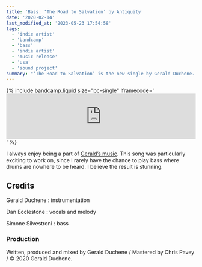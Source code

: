```yaml
---
title: 'Bass: ‘The Road to Salvation’ by Antiquity'
date: '2020-02-14'
last_modified_at: '2023-05-23 17:54:58'
tags:
  - 'indie artist'
  - 'bandcamp'
  - 'bass'
  - 'indie artist'
  - 'music release'
  - 'usa'
  - 'sound project'
summary: "‘The Road to Salvation’ is the new single by Gerald Duchene. Vocals by Dan Ecclestone, bass by Minutes to Midnight."
---
```

{% include bandcamp.liquid size="bc-single" iframecode='<iframe style="border: 0; width: 100%; height: 120px;" src="https://bandcamp.com/EmbeddedPlayer/track=3254822052/size=large/bgcol=ffffff/linkcol=333333/tracklist=false/artwork=small/transparent=true/" seamless><a href="https://sessions.antiquity-music.com/track/the-road-from-salvation">The Road From Salvation by Antiquity</a></iframe>' %}

I always enjoy being a part of [Gerald’s music](https://sessions.antiquity-music.com). This song was particularly exciting to work on, since I rarely have the chance to play bass where drums are nowhere to be heard. I believe the result is stunning.

## Credits

Gerald Duchene
: instrumentation

Dan Ecclestone
: vocals and melody

Simone Silvestroni
: bass

### Production

Written, produced and mixed by Gerald Duchene / Mastered by Chris Pavey / &copy;&nbsp;2020 Gerald Duchene.